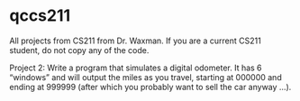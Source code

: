 # qccs211
All projects from CS211 from Dr. Waxman. If you are a current CS211 student, do not copy any of the code.

Project 2: Write a program that simulates a digital odometer. It has 6 “windows” and will output the miles as you travel, starting at 000000 and ending at 999999 (after which you probably want to sell the car anyway …).
